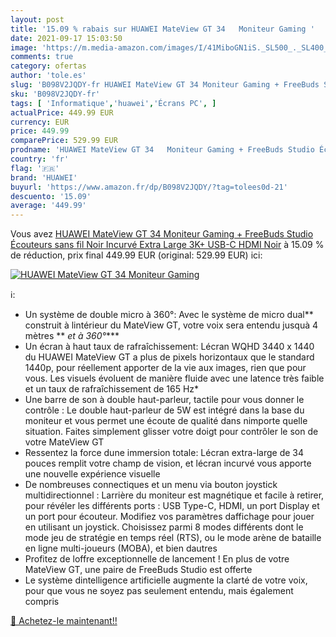 ```yaml
---
layout: post
title: '15.09 % rabais sur HUAWEI MateView GT 34   Moniteur Gaming '
date: 2021-09-17 15:03:50
image: 'https://m.media-amazon.com/images/I/41MiboGN1iS._SL500_._SL400_.jpg'
comments: true
category: ofertas
author: 'tole.es'
slug: 'B098V2JQDY-fr HUAWEI MateView GT 34 Moniteur Gaming + FreeBuds Studio...'
sku: 'B098V2JQDY-fr'
tags: [ 'Informatique','huawei','Écrans PC', ]
actualPrice: 449.99 EUR
currency: EUR
price: 449.99
comparePrice: 529.99 EUR
prodname: 'HUAWEI MateView GT 34   Moniteur Gaming + FreeBuds Studio Écouteurs sans fil Noir  Incurvé Extra Large 3K+  USB-C  HDMI  Noir'
country: 'fr'
flag: '🇫🇷'
brand: 'HUAWEI'
buyurl: 'https://www.amazon.fr/dp/B098V2JQDY/?tag=tolees0d-21'
descuento: '15.09'
average: '449.99'
---
```


Vous avez [HUAWEI MateView GT 34   Moniteur Gaming + FreeBuds Studio Écouteurs sans fil Noir  Incurvé Extra Large 3K+  USB-C  HDMI  Noir](https://www.amazon.fr/dp/B098V2JQDY/?tag=tolees0d-21)  à  15.09 % de réduction, prix final  449.99 EUR (original: 529.99 EUR) ici:

[![HUAWEI MateView GT 34   Moniteur Gaming ](https://m.media-amazon.com/images/I/41MiboGN1iS._SL500_._SL400_.jpg)](https://www.amazon.fr/dp/B098V2JQDY/?tag=tolees0d-21)

ℹ️:

- Un système de double micro à 360°: Avec le système de micro dual** construit à lintérieur du MateView GT, votre voix sera entendu jusquà 4 mètres ** *et à 360°****
- Un écran à haut taux de rafraîchissement: Lécran WQHD 3440 x 1440 du HUAWEI MateView GT a plus de pixels horizontaux que le standard 1440p, pour réellement apporter de la vie aux images, rien que pour vous. Les visuels évoluent de manière fluide avec une latence très faible et un taux de rafraîchissement de 165 Hz*
- Une barre de son à double haut-parleur, tactile pour vous donner le contrôle : Le double haut-parleur de 5W est intégré dans la base du moniteur et vous permet une écoute de qualité dans nimporte quelle situation. Faites simplement glisser votre doigt pour contrôler le son de votre MateView GT
- Ressentez la force dune immersion totale: Lécran extra-large de 34 pouces remplit votre champ de vision, et lécran incurvé vous apporte une nouvelle expérience visuelle
- De nombreuses connectiques et un menu via bouton joystick multidirectionnel : Larrière du moniteur est magnétique et facile à retirer, pour révéler les différents ports : USB Type-C, HDMI, un port Display et un port pour écouteur. Modifiez vos paramètres daffichage pour jouer en utilisant un joystick. Choisissez parmi 8 modes différents dont le mode jeu de stratégie en temps réel (RTS), ou le mode arène de bataille en ligne multi-joueurs (MOBA), et bien dautres
- Profitez de loffre exceptionnelle de lancement ! En plus de votre MateView GT, une paire de FreeBuds Studio est offerte
- Le système dintelligence artificielle augmente la clarté de votre voix, pour que vous ne soyez pas seulement entendu, mais également compris

[🛒 Achetez-le maintenant!!](https://www.amazon.fr/dp/B098V2JQDY/?tag=tolees0d-21)
